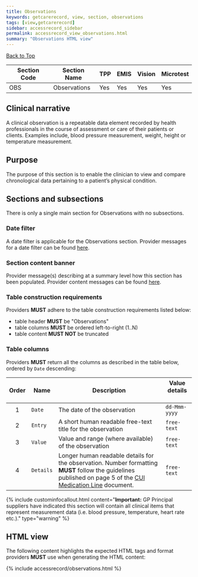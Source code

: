 ```yaml
---
title: Observations
keywords: getcarerecord, view, section, observations
tags: [view,getcarerecord]
sidebar: accessrecord_sidebar
permalink: accessrecord_view_observations.html
summary: "Observations HTML view"
---
```


<a href="#" class="back-to-top">Back to Top</a>

| Section Code | Section Name | TPP | EMIS | Vision | Microtest |
| ------------ | ------------ |-----|------|------|-----------|
| OBS | Observations | Yes | Yes | Yes | Yes |

## Clinical narrative ##

A clinical observation is a repeatable data element recorded by health professionals in the course of assessment or care of their patients or clients. Examples include, blood pressure measurement, weight, height or temperature measurement.

## Purpose ##

The purpose of this section is to enable the clinician to view and compare chronological data pertaining to a patient’s physical condition.

## Sections and subsections ##

There is only a single main section for Observations with no subsections.

### Date filter ###

A date filter is applicable for the Observations section. Provider messages for a date filter can be found [here](accessrecord_provider_variance.html#date-banner-message).

### Section content banner ###

Provider message(s) describing at a summary level how this section has been populated. Provider content messages can be found [here](accessrecord_provider_variance.html#observations).

### Table construction requirements ###

Providers **MUST** adhere to the table construction requirements listed below:

- table header **MUST** be "Observations"
- table columns **MUST** be ordered left-to-right (1..N)
- table content **MUST NOT** be truncated

### Table columns ###

Providers **MUST** return all the columns as described in the table below, ordered by `Date` descending:


| Order | Name | Description | Value details &nbsp;&nbsp;&nbsp; |
| ----- | ---- | ----------- | -------------------------------- |
| <center>1</center> | `Date`  <i class="fa fa-sort-desc" aria-hidden="true"> | The date of the observation | `dd-Mmm-yyyy` |
| <center>2</center> | `Entry`   | A short human readable free-text title for the observation | `free-text` |
| <center>3</center> | `Value`   | Value and range (where available) of the observation | `free-text` |
| <center>4</center> | `Details` | Longer human readable details for the observation. Number formatting **MUST** follow the guidelines published on page 5 of the [CUI Medication Line](http://webarchive.nationalarchives.gov.uk/20160921162642/http://systems.digital.nhs.uk/data/cui/uig/medlineqig.pdf) document.  | `free-text` |



{% include custominfocallout.html content="**Important:** GP Principal suppliers have indicated this section will contain all clinical items that represent measurement data (i.e. blood pressure, temperature, heart rate etc.)." type="warning" %}
	
	
## HTML view ##

The following content highlights the expected HTML tags and format providers **MUST** use when generating the HTML content:

{% include accessrecord/observations.html %}

